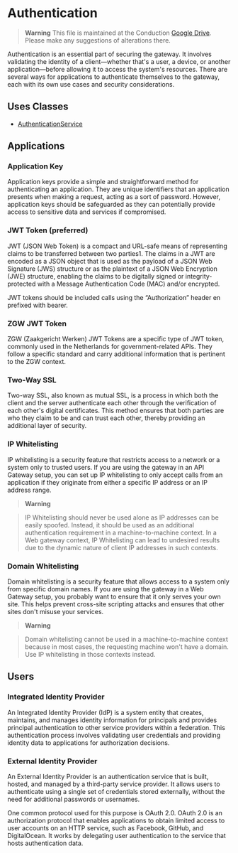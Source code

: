 # Authentication

> **Warning**
> This file is maintained at the Conduction [Google Drive](https://docs.google.com/document/d/165-ggXkjTwWt17Zyb3mJNuJEPPMlNRXN25kMXoYB49U/edit). Please make any suggestions of alterations there.


Authentication is an essential part of securing the gateway. It involves validating the identity of a client—whether that's a user, a device, or another application—before allowing it to access the system's resources. There are several ways for applications to authenticate themselves to the gateway, each with its own use cases and security considerations.

## Uses Classes

- [AuthenticationService](./classes/Service/AuthenticationService.md)

## Applications

### Application Key

Application keys provide a simple and straightforward method for authenticating an application. They are unique identifiers that an application presents when making a request, acting as a sort of password. However, application keys should be safeguarded as they can potentially provide access to sensitive data and services if compromised.

### JWT Token (preferred)

JWT (JSON Web Token) is a compact and URL-safe means of representing claims to be transferred between two parties​1​. The claims in a JWT are encoded as a JSON object that is used as the payload of a JSON Web Signature (JWS) structure or as the plaintext of a JSON Web Encryption (JWE) structure, enabling the claims to be digitally signed or integrity-protected with a Message Authentication Code (MAC) and/or encrypted.

JWT tokens should be included calls using the “Authorization” header en prefixed with bearer.

### ZGW JWT Token

ZGW (Zaakgericht Werken) JWT Tokens are a specific type of JWT token, commonly used in the Netherlands for government-related APIs. They follow a specific standard and carry additional information that is pertinent to the ZGW context.

### Two-Way SSL

Two-way SSL, also known as mutual SSL, is a process in which both the client and the server authenticate each other through the verification of each other's digital certificates. This method ensures that both parties are who they claim to be and can trust each other, thereby providing an additional layer of security.

### IP Whitelisting

IP whitelisting is a security feature that restricts access to a network or a system only to trusted users. If you are using the gateway in an API Gateway setup, you can set up IP whitelisting to only accept calls from an application if they originate from either a specific IP address or an IP address range.

> **Warning**

> IP Whitelisting should never be used alone as IP addresses can be easily spoofed. Instead, it should be used as an additional authentication requirement in a machine-to-machine context. In a Web gateway context, IP Whitelisting can lead to undesired results due to the dynamic nature of client IP addresses in such contexts.

### Domain Whitelisting

Domain whitelisting is a security feature that allows access to a system only from specific domain names. If you are using the gateway in a Web Gateway setup, you probably want to ensure that it only serves your own site. This helps prevent cross-site scripting attacks and ensures that other sites don't misuse your services.

> **Warning**

> Domain whitelisting cannot be used in a machine-to-machine context because in most cases, the requesting machine won't have a domain. Use IP whitelisting in those contexts instead.

## Users

### Integrated Identity Provider
An Integrated Identity Provider (IdP) is a system entity that creates, maintains, and manages identity information for principals and provides principal authentication to other service providers within a federation. This authentication process involves validating user credentials and providing identity data to applications for authorization decisions.

### External Identity Provider

An External Identity Provider is an authentication service that is built, hosted, and managed by a third-party service provider. It allows users to authenticate using a single set of credentials stored externally, without the need for additional passwords or usernames.

One common protocol used for this purpose is OAuth 2.0. OAuth 2.0 is an authorization protocol that enables applications to obtain limited access to user accounts on an HTTP service, such as Facebook, GitHub, and DigitalOcean. It works by delegating user authentication to the service that hosts authentication data.

